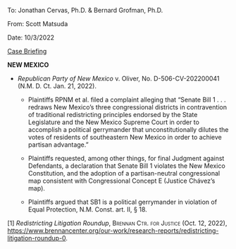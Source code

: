 To: Jonathan Cervas, Ph.D. & Bernard Grofman, Ph.D.

From: Scott Matsuda

Date: 10/3/2022

<u>Case Briefing</u>

**NEW MEXICO**

-   *Republican Party of New Mexico* v. Oliver, No. D-506-CV-202200041
    (N.M. D. Ct. Jan. 21, 2022).

    -   Plaintiffs RPNM et al. filed a complaint alleging that “Senate
        Bill 1 . . . redraws New Mexico’s three congressional districts
        in contravention of traditional redistricting principles
        endorsed by the State Legislature and the New Mexico Supreme
        Court in order to accomplish a political gerrymander that
        unconstitutionally dilutes the votes of residents of
        southeastern New Mexico in order to achieve partisan advantage.”

    -   Plaintiffs requested, among other things, for final Judgment
        against Defendants, a declaration that Senate Bill 1 violates
        the New Mexico Constitution, and the adoption of a
        partisan-neutral congressional map consistent with Congressional
        Concept E (Justice Chávez’s map).

    -   Plaintiffs argued that SB1 is a political gerrymander in
        violation of Equal Protection, N.M. Const. art. II, § 18.

[1] *Redistricting Litigation Roundup*, <span class="smallcaps">Brennan
Ctr. for Justice</span> (Oct. 12, 2022),
<https://www.brennancenter.org/our-work/research-reports/redistricting-litigation-roundup-0>.
